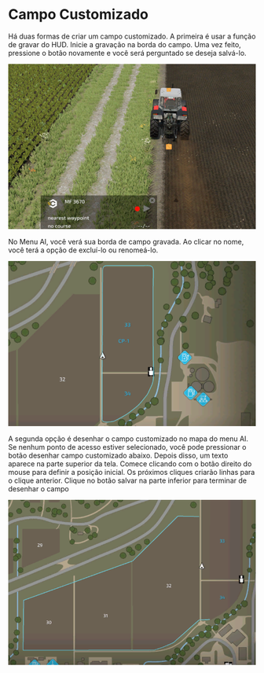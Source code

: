 # Campo Customizado


Há duas formas de criar um campo customizado.
A primeira é usar a função de gravar do HUD.
Inicie a gravação na borda do campo.
Uma vez feito, pressione o botão novamente e você será perguntado se deseja salvá-lo.


![Image](/translation_data/recordcustomhelp_0_0_765_510.png)


No Menu AI, você verá sua borda de campo gravada.
Ao clicar no nome, você terá a opção de excluí-lo ou renomeá-lo.


![Image](/translation_data/donecustomhelp_0_0_765_510.png)


A segunda opção é desenhar o campo customizado no mapa do menu AI.
Se nenhum ponto de acesso estiver selecionado, você pode pressionar o botão desenhar campo customizado abaixo.
Depois disso, um texto aparece na parte superior da tela.
Comece clicando com o botão direito do mouse para definir a posição inicial.
Os próximos cliques criarão linhas para o clique anterior.
Clique no botão salvar na parte inferior para terminar de desenhar o campo 


![Image](/translation_data/drawcustomhelp_0_0_765_510.png)

